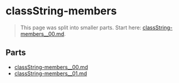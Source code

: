 # classString-members

> This page was split into smaller parts. Start here: [classString-members__00.md](classString-members__00.md).

## Parts

- [classString-members__00.md](classString-members__00.md)
- [classString-members__01.md](classString-members__01.md)
